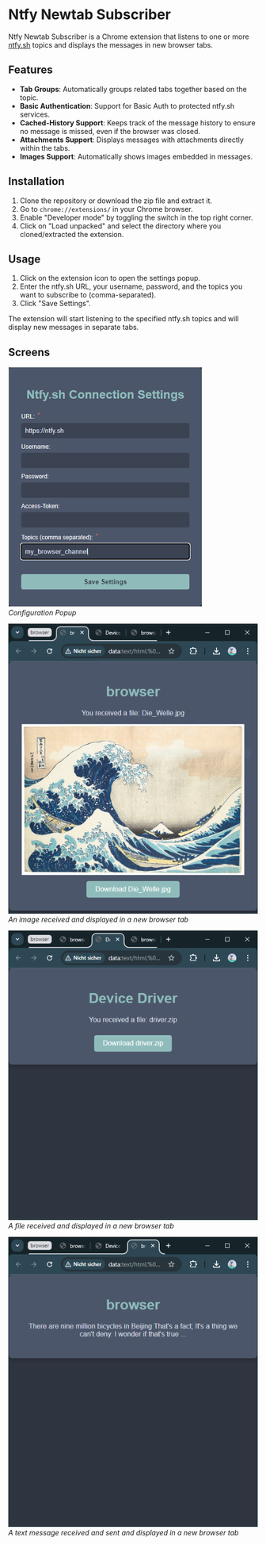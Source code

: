 # Ntfy Newtab Subscriber

Ntfy Newtab Subscriber is a Chrome extension that listens to one or more [ntfy.sh](https://ntfy.sh) topics and displays the messages in new browser tabs.

## Features

- **Tab Groups**: Automatically groups related tabs together based on the topic.
- **Basic Authentication**: Support for Basic Auth to protected ntfy.sh services.
- **Cached-History Support**: Keeps track of the message history to ensure no message is missed, even if the browser was closed.
- **Attachments Support**: Displays messages with attachments directly within the tabs.
- **Images Support**: Automatically shows images embedded in messages.

## Installation

1. Clone the repository or download the zip file and extract it.
2. Go to `chrome://extensions/` in your Chrome browser.
3. Enable "Developer mode" by toggling the switch in the top right corner.
4. Click on "Load unpacked" and select the directory where you cloned/extracted the extension.

## Usage

1. Click on the extension icon to open the settings popup.
2. Enter the ntfy.sh URL, your username, password, and the topics you want to subscribe to (comma-separated).
3. Click "Save Settings".

The extension will start listening to the specified ntfy.sh topics and will display new messages in separate tabs.

## Screens
![Configuration Popup](/assets/config_screen.png)  
*Configuration Popup*

![An image received and displayed in a new browser tab](/assets/browser_screenshot_1.png)  
*An image received and displayed in a new browser tab*

![A file received and displayed in a new browser tab](/assets/browser_screenshot_2.png)  
*A file received and displayed in a new browser tab*

![A text message received and sent and displayed in a new browser tab](/assets/browser_screenshot_3.png)  
*A text message received and sent and displayed in a new browser tab*

